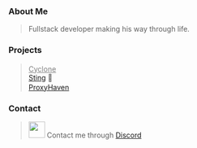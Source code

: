 ### About Me
> Fullstack developer making his way through life.<br>

### Projects

> <a style="color: grey;" href="https://sussyamongus.net/">Cyclone</a> <img src="https://sussyamongus.net/images/cyclone2.png" width="16px" height="16px"> <br>
> <a href="https://github.com/AstralServices/Sting/">Sting</a> 🐝 <br>
> <a href="https://ProxyHaven.jimmynuetron.repl.co/">ProxyHaven</a> <img src="https://ProxyHaven.jimmynuetron.repl.co/images/logo.png" width="16px" height="16px"> <br>

### Contact

> <img width="32px" height="32px" src="https://th.bing.com/th/id/OIP.GbVZegtyQj0nhTkQROgIdgHaHa?pid=ImgDet&rs=1"> Contact me through <a href="https://discord.com/users/728947635397984297">Discord</a>
